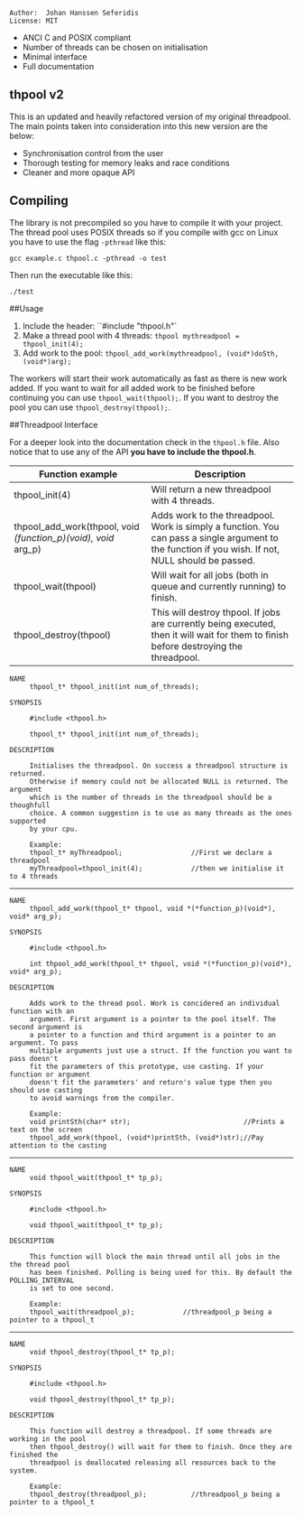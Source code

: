 ````
Author:  Johan Hanssen Seferidis
License: MIT
````

  * ANCI C and POSIX compliant
  * Number of threads can be chosen on initialisation
  * Minimal interface
  * Full documentation


## thpool v2

This is an updated and heavily refactored version of my original threadpool. The main points taken into consideration into this new version are the below:

  * Synchronisation control from the user
  * Thorough testing for memory leaks and race conditions
  * Cleaner and more opaque API


## Compiling

The library is not precompiled so you have to compile it with your project. The thread pool
uses POSIX threads so if you compile with gcc on Linux you have to use the flag `-pthread` like this:

    gcc example.c thpool.c -pthread -o test


Then run the executable like this:

    ./test


##Usage

1. Include the header: ``#include "thpool.h"`
2. Make a thread pool with 4 threads: `thpool mythreadpool = thpool_init(4);`
3. Add work to the pool: `thpool_add_work(mythreadpool, (void*)doSth, (void*)arg);`

The workers will start their work automatically as fast as there is new work
added. If you want to wait for all added work to be finished before continuing
you can use `thpool_wait(thpool);`. If you want to destroy the pool you can use
`thpool_destroy(thpool);`.



##Threadpool Interface

For a deeper look into the documentation check in the `thpool.h` file. Also notice that to use any of the API **you have to include the thpool.h**.

| Function example                                                 | Description                                                                                                                                        |
|------------------------------------------------------------------|----------------------------------------------------------------------------------------------------------------------------------------------------|
| thpool_init(4)                                                   | Will return a new threadpool with 4 threads.                                                                                                       |
| thpool_add_work(thpool, void *(*function_p)(void*), void* arg_p) | Adds work to the threadpool. Work is simply a function. You can pass a single argument to the function if you wish. If not, NULL should be passed. |
| thpool_wait(thpool)                                              | Will wait for all jobs (both in queue and currently running) to finish.                                                                            |
| thpool_destroy(thpool)                                           | This will destroy thpool. If jobs are currently being executed, then it will wait for them to finish before destroying the threadpool.             |



````
NAME
     thpool_t* thpool_init(int num_of_threads);

SYNOPSIS
  
     #include <thpool.h>

     thpool_t* thpool_init(int num_of_threads);

DESCRIPTION

     Initialises the threadpool. On success a threadpool structure is returned.
     Otherwise if memory could not be allocated NULL is returned. The argument
     which is the number of threads in the threadpool should be a thoughfull
     choice. A common suggestion is to use as many threads as the ones supported
     by your cpu.

     Example:
     thpool_t* myThreadpool;                 //First we declare a threadpool
     myThreadpool=thpool_init(4);            //then we initialise it to 4 threads
````

-----------------------------------------------------------------------------------


```
NAME
     thpool_add_work(thpool_t* thpool, void *(*function_p)(void*), void* arg_p);

SYNOPSIS
  
     #include <thpool.h>

     int thpool_add_work(thpool_t* thpool, void *(*function_p)(void*), void* arg_p);

DESCRIPTION

     Adds work to the thread pool. Work is concidered an individual function with an
     argument. First argument is a pointer to the pool itself. The second argument is
     a pointer to a function and third argument is a pointer to an argument. To pass
     multiple arguments just use a struct. If the function you want to pass doesn't
     fit the parameters of this prototype, use casting. If your function or argument
     doesn't fit the parameters' and return's value type then you should use casting
     to avoid warnings from the compiler.

     Example:
     void printSth(char* str);                            //Prints a text on the screen
     thpool_add_work(thpool, (void*)printSth, (void*)str);//Pay attention to the casting
````


-----------------------------------------------------------------------------------


````
NAME
     void thpool_wait(thpool_t* tp_p);

SYNOPSIS
  
     #include <thpool.h>

     void thpool_wait(thpool_t* tp_p);

DESCRIPTION

     This function will block the main thread until all jobs in the the thread pool
     has been finished. Polling is being used for this. By default the POLLING_INTERVAL
     is set to one second.

     Example:
     thpool_wait(threadpool_p);            //threadpool_p being a pointer to a thpool_t
````

-----------------------------------------------------------------------------------


````
NAME
     void thpool_destroy(thpool_t* tp_p);

SYNOPSIS
  
     #include <thpool.h>

     void thpool_destroy(thpool_t* tp_p);

DESCRIPTION

     This function will destroy a threadpool. If some threads are working in the pool
     then thpool_destroy() will wait for them to finish. Once they are finished the
     threadpool is deallocated releasing all resources back to the system.

     Example:
     thpool_destroy(threadpool_p);           //threadpool_p being a pointer to a thpool_t
````
